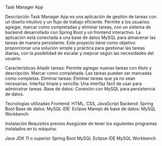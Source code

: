 Task Manager App

Descripción
Task Manager App es una aplicación de gestión de tareas con un diseño intuitivo y un flujo de trabajo eficiente. Permite a los usuarios agregar, marcar como completadas y eliminar tareas, con un sistema de backend desarrollado con Spring Boot y un frontend interactivo. La aplicación está conectada a una base de datos MySQL para almacenar las tareas de manera persistente.
Este proyecto tiene como objetivo proporcionar una solución simple y práctica para gestionar las tareas diarias, con la posibilidad de escalar y mejorar según las necesidades del usuario.

Características
Añadir tareas: Permite agregar nuevas tareas con título y descripción.
Marcar como completada: Las tareas pueden ser marcadas como completas.
Eliminar tareas: Eliminar tareas que ya no sean necesarias.
Interfaz limpia y sencilla: Una interfaz fácil de usar para administrar tareas.
Base de datos: Conexión con MySQL para persistencia de datos.

Tecnologías utilizadas
Frontend: HTML, CSS, JavaScript
Backend: Spring Boot
Base de datos: MySQL
IDE: Eclipse
Manejo de base de datos: MySQL Workbench

Instalación
Requisitos previos
Asegúrate de tener los siguientes programas instalados en tu máquina:

Java JDK 11 o superior
Spring Boot
MySQL
Eclipse IDE
MySQL Workbench
